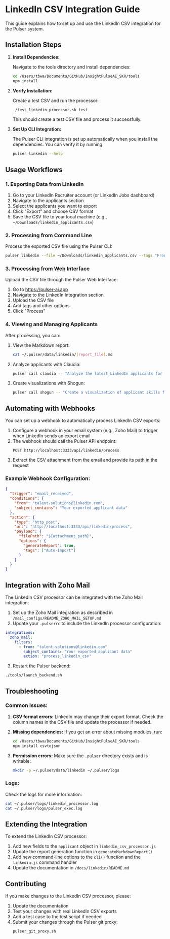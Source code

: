 # LinkedIn CSV Integration Guide

This guide explains how to set up and use the LinkedIn CSV integration for the Pulser system.

## Installation Steps

1. **Install Dependencies:**

   Navigate to the tools directory and install dependencies:

   ```bash
   cd /Users/tbwa/Documents/GitHub/InsightPulseAI_SKR/tools
   npm install
   ```

2. **Verify Installation:**

   Create a test CSV and run the processor:

   ```bash
   ./test_linkedin_processor.sh test
   ```

   This should create a test CSV file and process it successfully.

3. **Set Up CLI Integration:**

   The Pulser CLI integration is set up automatically when you install the dependencies. You can verify it by running:

   ```bash
   pulser linkedin --help
   ```

## Usage Workflows

### 1. Exporting Data from LinkedIn

1. Go to your LinkedIn Recruiter account (or LinkedIn Jobs dashboard)
2. Navigate to the applicants section
3. Select the applicants you want to export
4. Click "Export" and choose CSV format
5. Save the CSV file to your local machine (e.g., `~/Downloads/linkedin_applicants.csv`)

### 2. Processing from Command Line

Process the exported CSV file using the Pulser CLI:

```bash
pulser linkedin --file ~/Downloads/linkedin_applicants.csv --tags "Frontend,2025-Q2"
```

### 3. Processing from Web Interface

Upload the CSV file through the Pulser Web Interface:

1. Go to https://pulser-ai.app
2. Navigate to the LinkedIn Integration section
3. Upload the CSV file
4. Add tags and other options
5. Click "Process"

### 4. Viewing and Managing Applicants

After processing, you can:

1. View the Markdown report: 
   ```bash
   cat ~/.pulser/data/linkedin/[report_file].md
   ```

2. Analyze applicants with Claudia:
   ```bash
   pulser call claudia -- "Analyze the latest LinkedIn applicants for frontend developer position"
   ```

3. Create visualizations with Shogun:
   ```bash
   pulser call shogun -- "Create a visualization of applicant skills from latest LinkedIn data"
   ```

## Automating with Webhooks

You can set up a webhook to automatically process LinkedIn CSV exports:

1. Configure a webhook in your email system (e.g., Zoho Mail) to trigger when LinkedIn sends an export email
2. The webhook should call the Pulser API endpoint:
   ```
   POST http://localhost:3333/api/linkedin/process
   ```
3. Extract the CSV attachment from the email and provide its path in the request

### Example Webhook Configuration:

```json
{
  "trigger": "email_received",
  "conditions": {
    "from": "talent-solutions@linkedin.com",
    "subject_contains": "Your exported applicant data"
  },
  "action": {
    "type": "http_post",
    "url": "http://localhost:3333/api/linkedin/process",
    "payload": {
      "filePath": "${attachment_path}",
      "options": {
        "generateReport": true,
        "tags": ["Auto-Import"]
      }
    }
  }
}
```

## Integration with Zoho Mail

The LinkedIn CSV processor can be integrated with the Zoho Mail integration:

1. Set up the Zoho Mail integration as described in `/mail_configs/README_ZOHO_MAIL_SETUP.md`
2. Update your `.pulserrc` to include the LinkedIn processor configuration:

```yaml
integrations:
  zoho_mail:
    filters:
      - from: "talent-solutions@linkedin.com"
        subject_contains: "Your exported applicant data"
        action: "process_linkedin_csv"
```

3. Restart the Pulser backend:
```bash
./tools/launch_backend.sh
```

## Troubleshooting

### Common Issues:

1. **CSV format errors:**
   LinkedIn may change their export format. Check the column names in the CSV file and update the processor if needed.

2. **Missing dependencies:**
   If you get an error about missing modules, run:
   ```bash
   cd /Users/tbwa/Documents/GitHub/InsightPulseAI_SKR/tools
   npm install csvtojson
   ```

3. **Permission errors:**
   Make sure the `.pulser` directory exists and is writable:
   ```bash
   mkdir -p ~/.pulser/data/linkedin ~/.pulser/logs
   ```

### Logs:

Check the logs for more information:
```bash
cat ~/.pulser/logs/linkedin_processor.log
cat ~/.pulser/logs/pulser_exec.log
```

## Extending the Integration

To extend the LinkedIn CSV processor:

1. Add new fields to the `applicant` object in `linkedin_csv_processor.js`
2. Update the report generation function in `generateMarkdownReport()`
3. Add new command-line options to the `cli()` function and the `linkedin.js` command handler
4. Update the documentation in `/docs/linkedin/README.md`

## Contributing

If you make changes to the LinkedIn CSV processor, please:

1. Update the documentation
2. Test your changes with real LinkedIn CSV exports
3. Add a test case to the test script if needed
4. Submit your changes through the Pulser git proxy:
   ```bash
   pulser_git_proxy.sh
   ```